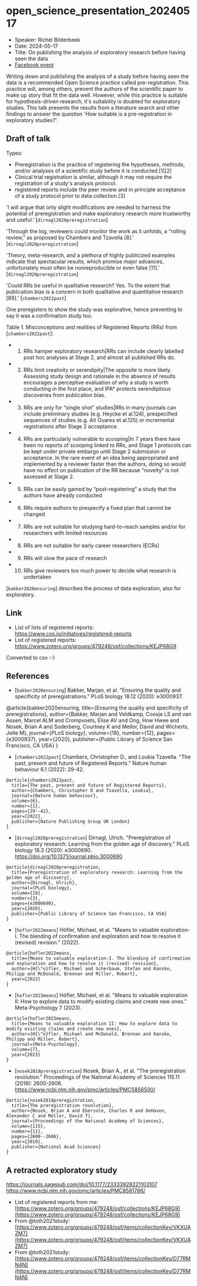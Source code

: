 # open_science_presentation_20240517

 * Speaker: Richèl Bilderbeek
 * Date: 2024-05-17
 * Title: On publishing the analysis of exploratory research before having seen the data
 * [Facebook event](https://fb.me/e/5aSclKRIO)

Writing down and publishing the analysis of a study before having seen the data
is a recommended Open Science practice called pre-registration.
This practice will, among others, prevent the authors of the scientific paper
to make up story that fit the data well.
However, while this practice is suitable for hypothesis-driven research,
it's suitability is doubted for exploratory studies.
This talk presents the results from a literature search and other findings
to answer the question 'How suitable is a pre-registration in exploratory studies?'.


## Draft of talk

Types:

- Preregistration is the practice of registering the hypotheses, methods, and/or analyses of a scientific study before it is conducted.[1][2] 
- Clinical trial registration is similar, although it may not require the registration of a study's analysis protocol. 
- registered reports include the peer review and in principle acceptance of a study protocol prior to data collection.[3] 




'I will argue that only slight modifications are needed to harness the potential of preregistration and make exploratory research more trustworthy and useful.' [`dirnagl2020preregistration`]

'Through the log, reviewers could monitor the work as it unfolds, a “rolling review,” as proposed by Chambers and Tzavella [8].' [`dirnagl2020preregistration`]


'Theory, meta-research, and a plethora of highly publicized examples indicate that spectacular results, which promise major advances, unfortunately must often be nonreproducible or even false [11].' [`dirnagl2020preregistration`]

'Could RRs be useful in qualitative research? Yes. To the extent that publication
bias is a concern in both qualitative and quantitative research [89].' [`chambers2022past`]

One preregisters to show the study was explorative, 
hence preventing to say it was a confirmation study too.


Table 1. Misconceptions and realities of Registered Reports (RRs) from [`chambers2022past`]:

- 1. RRs hamper exploratory research|RRs can include clearly labelled post hoc analyses at Stage 2, and almost all published RRs do.
- 2. RRs limit creativity or serendipity|The opposite is more likely. Assessing study design and rationale in the absence of results encourages a perceptive evaluation of why a study is worth conducting in the first place, and IPA† protects serendipitous discoveries from publication bias.
- 3. RRs are only for “single shot” studies|RRs in many journals can include preliminary studies (e.g. Heycke et al.124), prespecified sequences of studies (e.g. Ait Ouares et al.125) or incremental registrations after Stage 2 acceptance.
- 4. RRs are particularly vulnerable to scooping|In 7 years there have been no reports of scooping linked to RRs, and Stage 1 protocols can be kept under private embargo until Stage 2 submission or acceptance. In the rare event of an idea being appropriated and implemented by a reviewer faster than the authors, doing so would have no effect on publication of the RR because “novelty” is not assessed at Stage 2.
- 5. RRs can be easily gamed by “post-registering” a study that the authors have already conducted
- 6. RRs require authors to prespecify a fixed plan that cannot be changed
- 7. RRs are not suitable for studying hard-to-reach samples and/or for researchers with limited resources
- 8. RRs are not suitable for early career researchers (ECRs)
- 9. RRs will slow the pace of research
- 10. RRs give reviewers too much power to decide what research is undertaken

[`bakker2020ensuring`] describes the process of data exploration, also for exploratory.

## Link

- List of lists of registered reports: https://www.cos.io/initiatives/registered-reports
- List of registered reports: https://www.zotero.org/groups/479248/osf/collections/KEJP68G9

Converted to csv :-)

## References

- [`bakker2020ensuring`] Bakker, Marjan, et al. "Ensuring the quality and specificity of preregistrations." PLoS biology 18.12 (2020): e3000937.

@article{bakker2020ensuring,
  title={Ensuring the quality and specificity of preregistrations},
  author={Bakker, Marjan and Veldkamp, Coosje LS and van Assen, Marcel ALM and Crompvoets, Elise AV and Ong, How Hwee and Nosek, Brian A and Soderberg, Courtney K and Mellor, David and Wicherts, Jelte M},
  journal={PLoS biology},
  volume={18},
  number={12},
  pages={e3000937},
  year={2020},
  publisher={Public Library of Science San Francisco, CA USA}
}


 * [`chambers2022past`] Chambers, Christopher D., and Loukia Tzavella. "The past, present and future of Registered Reports." Nature human behaviour 6.1 (2022): 29-42.

```
@article{chambers2022past,
  title={The past, present and future of Registered Reports},
  author={Chambers, Christopher D and Tzavella, Loukia},
  journal={Nature human behaviour},
  volume={6},
  number={1},
  pages={29--42},
  year={2022},
  publisher={Nature Publishing Group UK London}
}
```

- [`dirnagl2020preregistration`] Dirnagl, Ulrich. "Preregistration of exploratory research: Learning from the golden age of discovery." PLoS biology 18.3 (2020): e3000690.
  <https://doi.org/10.1371/journal.pbio.3000690>

```
@article{dirnagl2020preregistration,
  title={Preregistration of exploratory research: Learning from the golden age of discovery},
  author={Dirnagl, Ulrich},
  journal={PLoS biology},
  volume={18},
  number={3},
  pages={e3000690},
  year={2020},
  publisher={Public Library of Science San Francisco, CA USA}
}
```

- [`hofler2022means`] Höfler, Michael, et al. "Means to valuable exploration-I. The blending of confirmation and exploration and how to resolve it (revised) revision." (2022).


```
@article{hofler2022means,
  title={Means to valuable exploration-I. The blending of confirmation and exploration and how to resolve it (revised) revision},
  author={H{\"o}fler, Michael and Scherbaum, Stefan and Kanske, Philipp and McDonald, Brennan and Miller, Robert},
  year={2022}
}
```

- [`hofler2023means`] Höfler, Michael, et al. "Means to valuable exploration II: How to explore data to modify existing claims and create new ones." Meta-Psychology 7 (2023).

```
@article{hofler2023means,
  title={Means to valuable exploration II: How to explore data to modify existing claims and create new ones},
  author={H{\"o}fler, Michael and McDonald, Brennan and Kanske, Philipp and Miller, Robert},
  journal={Meta-Psychology},
  volume={7},
  year={2023}
}
```

 - [`nosek2018preregistration`] Nosek, Brian A., et al. "The preregistration revolution." Proceedings of the National Academy of Sciences 115.11 (2018): 2600-2606.
   <https://www.ncbi.nlm.nih.gov/pmc/articles/PMC5856500/>

```
@article{nosek2018preregistration,
  title={The preregistration revolution},
  author={Nosek, Brian A and Ebersole, Charles R and DeHaven, Alexander C and Mellor, David T},
  journal={Proceedings of the National Academy of Sciences},
  volume={115},
  number={11},
  pages={2600--2606},
  year={2018},
  publisher={National Acad Sciences}
}
```






## A retracted exploratory study

https://journals.sagepub.com/doi/10.1177/23333928221103107
https://www.ncbi.nlm.nih.gov/pmc/articles/PMC8581786/

- List of registered reports from me: [https://www.zotero.org/groups/479248/osf/collections/KEJP68G9](https://www.zotero.org/groups/479248/osf/collections/KEJP68G9)
- From @toth2021study: [https://www.zotero.org/groups/479248/osf/items/collectionKey/VKXUAZM7](https://www.zotero.org/groups/479248/osf/items/collectionKey/VKXUAZM7)
- From @toth2021study: [https://www.zotero.org/groups/479248/osf/items/collectionKey/D77RMN4N](https://www.zotero.org/groups/479248/osf/items/collectionKey/D77RMN4N)
